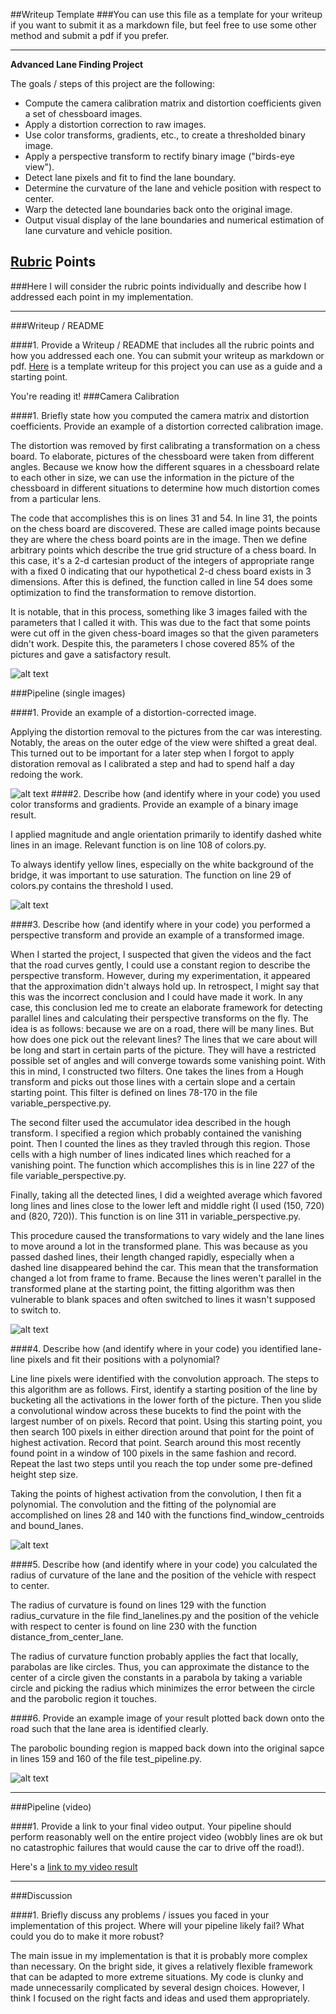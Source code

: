 ##Writeup Template
###You can use this file as a template for your writeup if you want to submit it as a markdown file, but feel free to use some other method and submit a pdf if you prefer.

---

**Advanced Lane Finding Project**

The goals / steps of this project are the following:

* Compute the camera calibration matrix and distortion coefficients given a set of chessboard images.
* Apply a distortion correction to raw images.
* Use color transforms, gradients, etc., to create a thresholded binary image.
* Apply a perspective transform to rectify binary image ("birds-eye view").
* Detect lane pixels and fit to find the lane boundary.
* Determine the curvature of the lane and vehicle position with respect to center.
* Warp the detected lane boundaries back onto the original image.
* Output visual display of the lane boundaries and numerical estimation of lane curvature and vehicle position.

[//]: # (Image References)

[image1]: ./examples/undistort_output.png "Undistorted"
[image2]: ./test_images/test1.jpg "Road Transformed"
[image3]: ./examples/binary_combo_example.jpg "Binary Example"
[image4]: ./examples/warped_straight_lines.jpg "Warp Example"
[image5]: ./examples/color_fit_lines.jpg "Fit Visual"
[image6]: ./examples/example_output.jpg "Output"
[video1]: ./project_video.mp4 "Video"

## [Rubric](https://review.udacity.com/#!/rubrics/571/view) Points
###Here I will consider the rubric points individually and describe how I addressed each point in my implementation.  

---
###Writeup / README

####1. Provide a Writeup / README that includes all the rubric points and how you addressed each one.  You can submit your writeup as markdown or pdf.  [Here](https://github.com/udacity/CarND-Advanced-Lane-Lines/blob/master/writeup_template.md) is a template writeup for this project you can use as a guide and a starting point.  

You're reading it!
###Camera Calibration

####1. Briefly state how you computed the camera matrix and distortion coefficients. Provide an example of a distortion corrected calibration image.

The distortion was removed by first calibrating a transformation on a chess board. To elaborate, pictures of the chessboard were taken from different angles. Because we know how the different squares in a chessboard relate to each other in size, we can use the information in the picture of the chessboard in different situations to determine how much distortion comes from a particular lens.

The code that accomplishes this is on lines 31 and 54. In line 31, the points on the chess board are discovered. These are called image points because they are where the chess board points are in the image. Then we define arbitrary points which describe the true grid structure of a chess board. In this case, it's a 2-d cartesian product of the integers of appropriate range with a fixed 0 indicating that our hypothetical 2-d chess board exists in 3 dimensions. After this is defined, the function called in line 54 does some optimization to find the transformation to remove distortion.

It is notable, that in this process, something like 3 images failed with the parameters that I called it with. This was due to the fact that some points were cut off in the given chess-board images so that the given parameters didn't work. Despite this, the parameters I chose covered 85% of the pictures and gave a satisfactory result.


![alt text][image1]

###Pipeline (single images)

####1. Provide an example of a distortion-corrected image.

Applying the distortion removal to the pictures from the car was interesting. Notably, the areas on the outer edge of the view were shifted a great deal. This turned out to be important for a later step when I forgot to apply distoration removal as I calibrated a step and had to spend half a day redoing the work.


![alt text][image2]
####2. Describe how (and identify where in your code) you used color transforms and gradients. Provide an example of a binary image result.

I applied magnitude and angle orientation primarily to identify dashed white lines in an image. Relevant function is on line 108 of colors.py.

To always identify yellow lines, especially on the white background of the bridge, it was important to use saturation. The function on line 29 of colors.py contains the threshold I used.

![alt text][image3]

####3. Describe how (and identify where in your code) you performed a perspective transform and provide an example of a transformed image.

When I started the project, I suspected that given the videos and the fact that the road curves gently, I could use a constant region to describe the perspective transform. However, during my experimentation, it appeared that the approximation didn't always hold up. In retrospect, I might say that this was the incorrect conclusion and I could have made it work. In any case, this conclusion led me to create an elaborate framework for detecting parallel lines and calculating their perspective transforms on the fly. The idea is as follows: because we are on a road, there will be many lines. But how does one pick out the relevant lines? The lines that we care about will be long and start in certain parts of the picture. They will have a restricted possible set of angles and will converge towards some vanishing point. With this in mind, I constructed two filters. One takes the lines from a Hough transform and picks out those lines with a certain slope and a certain starting point. This filter is defined on lines 78-170 in the file variable_perspective.py.

The second filter used the accumulator idea described in the hough transform. I specified a region which probably contained the vanishing point. Then I counted the lines as they travled through this region. Those cells with a high number of lines indicated lines which reached for a vanishing point. The function which accomplishes this is in line 227 of the file variable_perspective.py.

Finally, taking all the detected lines, I did a weighted average which favored long lines and lines close to the lower left and middle right (I used (150, 720) and (820, 720)). This function is on line 311 in variable_perspective.py.

This procedure caused the transformations to vary widely and the lane lines to move around a lot in the transformed plane. This was because as you passed dashed lines, their length changed rapidly, especially when a dashed line disappeared behind the car. This mean that the transformation changed a lot from frame to frame. Because the lines weren't parallel in the transformed plane at the starting point, the fitting algorithm was then vulnerable to blank spaces and often switched to lines it wasn't supposed to switch to.

![alt text][image4]

####4. Describe how (and identify where in your code) you identified lane-line pixels and fit their positions with a polynomial?

Line line pixels were identified with the convolution approach. The steps to this algorithm are as follows. First, identify a starting position of the line by bucketing all the activations in the lower forth of the picture. Then you slide a convolutional window across these bucekts to find the point with the largest number of on pixels. Record that point. Using this starting point, you then search 100 pixels in either direction around that point for the point of highest activation. Record that point. Search around this most recently found point in a window of 100 pixels in the same fashion and record. Repeat the last two steps until you reach the top under some pre-defined height step size.

Taking the points of highest activation from the convolution, I then fit a polynomial. The convolution and the fitting of the polynomial are accomplished on lines 28 and 140 with the functions find_window_centroids and bound_lanes.

![alt text][image5]

####5. Describe how (and identify where in your code) you calculated the radius of curvature of the lane and the position of the vehicle with respect to center.

The radius of curvature is found on lines 129 with the function radius_curvature in the file find_lanelines.py and the position of the vehicle with respect to center is found  on line 230 with the function distance_from_center_lane. 

The radius of curvature function probably applies the fact that locally, parabolas are like circles. Thus, you can approximate the distance to the center of a circle given the constants in a parabola by taking a variable circle and picking the radius which minimizes the error between the circle and the parobolic region it touches. 

####6. Provide an example image of your result plotted back down onto the road such that the lane area is identified clearly.

The parobolic bounding region is mapped back down into the original sapce in lines 159 and 160 of the file test_pipeline.py. 

![alt text][image6]

---

###Pipeline (video)

####1. Provide a link to your final video output.  Your pipeline should perform reasonably well on the entire project video (wobbly lines are ok but no catastrophic failures that would cause the car to drive off the road!).

Here's a [link to my video result](./project_video.mp4)

---

###Discussion

####1. Briefly discuss any problems / issues you faced in your implementation of this project.  Where will your pipeline likely fail?  What could you do to make it more robust?

The main issue in my implementation is that it is probably more complex than necessary. On the bright side, it gives a relatively flexible framework that can be adapted to more extreme situations. My code is clunky and made unnecessarily complicated by several design choices. However, I think I focused on the right facts and ideas and used them appropriately. 
